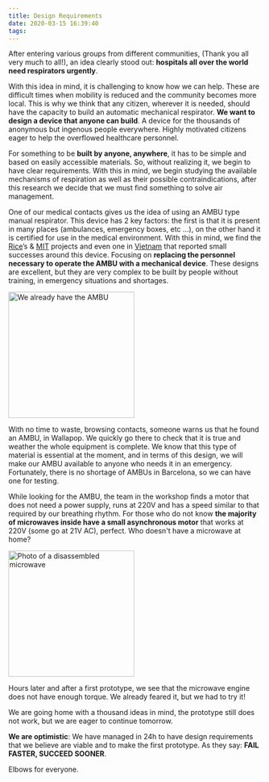 ```yaml
---
title: Design Requirements
date: 2020-03-15 16:39:40
tags:
---
```

After entering various groups from different communities, (Thank you all very much to all!), an idea clearly stood out: **hospitals all over the world need respirators urgently**.

With this idea in mind, it is challenging to know how we can help. These are difficult times when mobility is reduced and the community becomes more local. This is why we think that any citizen, wherever it is needed, should have the capacity to build an automatic mechanical respirator. **We want to design a device that anyone can build**. A device for the thousands of anonymous but ingenous people everywhere. Highly motivated citizens eager to help the overflowed healthcare personnel.

For something to be **built by anyone, anywhere**, it has to be simple and based on easily accessible materials. So, without realizing it, we begin to have clear requirements. With this in mind, we begin studying the available mechanisms of respiration as well as their possible contraindications, after this research we decide that we must find something to solve air management.

One of our medical contacts gives us the idea of ​​using an AMBU type manual respirator. This device has 2 key factors: the first is that it is present in many places (ambulances, emergency boxes, etc ...), on the other hand it is certified for use in the medical environment. With this in mind, we find the [Rice](https://www.youtube.com/watch?v=1t2t8d8xtD0)’s & [MIT](http://web.mit.edu/2.75/projects/DMD_2010_Al_Husseini.pdf) projects and even one in [Vietnam](https://translate.google.com/translate?sl=vi&tl=en&u=https%3A%2F%2Fbaophapluat.vn%2Fsống-khỏe%2Ftự-chế-máy-trợ-thở-cho-bệnh-nhân-nghèo-mượn-miễn-ph%C3%AD-221863.html) that reported small successes around this device. Focusing on **replacing the personnel necessary to operate the AMBU with a mechanical device**. These designs are excellent, but they are very complex to be built by people without training, in emergency situations and shortages.

<img src = "/en/images/hello-world/we-got-the-AMBU.jpeg" width = "250" alt = "We already have the AMBU">

With no time to waste, browsing contacts, someone warns us that he found an AMBU, in Wallapop. We quickly go there to check that it is true and weather the whole equipment is complete. We know that this type of material is essential at the moment, and in terms of this design, we will make our AMBU available to anyone who needs it in an emergency. Fortunately, there is no shortage of AMBUs in Barcelona, so we can have one for testing.


While looking for the AMBU, the team in the workshop finds a motor that does not need a power supply, runs at 220V and has a speed similar to that required by our breathing rhythm. For those who do not know **the majority of microwaves inside have a small asynchronous motor** that works at 220V (some go at 21V AC), perfect. Who doesn't have a microwave at home?

<img src = "/en/images/hello-world/microwave-oven-disarmed.jpeg" width = "250" alt = "Photo of a disassembled microwave">

Hours later and after a first prototype, we see that the microwave engine does not have enough torque. We already feared it, but we had to try it!

We are going home with a thousand ideas in mind, the prototype still does not work, but we are eager to continue tomorrow.

**We are optimistic**: We have managed in 24h to have design requirements that we believe are viable and to make the first prototype. As they say: **FAIL FASTER, SUCCEED SOONER**.

Elbows for everyone.
